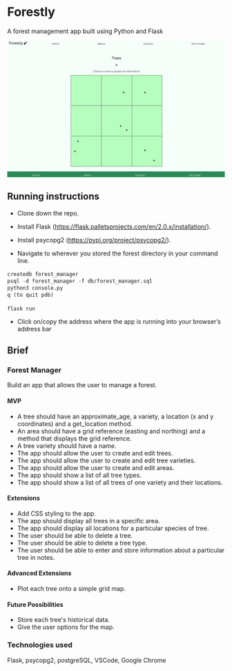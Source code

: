 # Forestly
A forest management app built using Python and Flask

![A user-generated grid reference map with tree icons representing tree locations](/static/forestly_map.png?raw=true "A user generated forest map")

## Running instructions

- Clone down the repo.

- Install Flask (https://flask.palletsprojects.com/en/2.0.x/installation/).

- Install psycopg2 (https://pypi.org/project/psycopg2/).

- Navigate to wherever you stored the forest directory in your command line.

```
createdb forest_manager
psql -d forest_manager -f db/forest_manager.sql
python3 console.py
q (to quit pdb)

flask run
```

- Click on/copy the address where the app is running into your browser’s address bar



## Brief 

### Forest Manager

Build an app that allows the user to manage a forest. 


#### MVP

- A tree should have an approximate_age, a variety, a location (x and y coordinates) and a get_location method.
- An area should have a grid reference (easting and northing) and a method that displays the grid reference. 
- A tree variety should have a name.
- The app should allow the user to create and edit trees.
- The app should allow the user to create and edit tree varieties.
- The app should allow the user to create and edit areas.
- The app should show a list of all tree types. 
- The app should show a list of all trees of one variety and their locations.


#### Extensions

- Add CSS styling to the app.
- The app should display all trees in a specific area.
- The app should display all locations for a particular species of tree.
- The user should be able to delete a tree.
- The user should be able to delete a tree type. 
- The user should be able to enter and store information about a particular tree in notes.


#### Advanced Extensions

- Plot each tree onto a simple grid map.

#### Future Possibilities

- Store each tree's historical data.
- Give the user options for the map.


### Technologies used

Flask, psycopg2, postgreSQL, VSCode, Google Chrome
